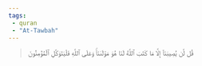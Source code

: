 ```yaml
---
tags: 
 - quran 
 - "At-Tawbah"
---
```


> قُل لَّن يُصِيبَنَآ إِلَّا مَا كَتَبَ ٱللَّهُ لَنَا هُوَ مَوۡلَىٰنَاۚ وَعَلَى ٱللَّهِ فَلۡيَتَوَكَّلِ ٱلۡمُؤۡمِنُونَ

